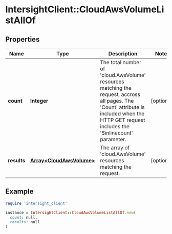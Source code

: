 # IntersightClient::CloudAwsVolumeListAllOf

## Properties

| Name | Type | Description | Notes |
| ---- | ---- | ----------- | ----- |
| **count** | **Integer** | The total number of &#39;cloud.AwsVolume&#39; resources matching the request, accross all pages. The &#39;Count&#39; attribute is included when the HTTP GET request includes the &#39;$inlinecount&#39; parameter. | [optional] |
| **results** | [**Array&lt;CloudAwsVolume&gt;**](CloudAwsVolume.md) | The array of &#39;cloud.AwsVolume&#39; resources matching the request. | [optional] |

## Example

```ruby
require 'intersight_client'

instance = IntersightClient::CloudAwsVolumeListAllOf.new(
  count: null,
  results: null
)
```

